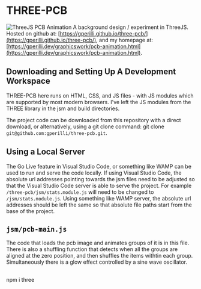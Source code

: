 # THREE-PCB
![ThreeJS PCB Animation](/assets/three-pcb.png)
A background design / experiment in ThreeJS. Hosted on github at: [https://gperilli.github.io/three-pcb/](https://gperilli.github.io/three-pcb/), and my homepage at: [https://gperilli.dev/graphicswork/pcb-animation.html](https://gperilli.dev/graphicswork/pcb-animation.html).

## Downloading and Setting Up A Development Workspace

THREE-PCB here runs on HTML, CSS, and JS files - with JS modules which are supported by most modern browsers. I've left the JS modules from the THREE library in the jsm and build directories. 

The project code can be downloaded from this repository with a direct download, or alternatively, using a git clone command: git clone ``git@github.com:gperilli/three-pcb.git``.

## Using a Local Server

The Go Live feature in Visual Studio Code, or something like WAMP can be used to run and serve the code locally. If using Visual Studio Code, the absolute url addresses pointing towards the jsm files need to be adjusted so that the Visual Studio Code server is able to serve the project. For example ``/three-pcb/jsm/stats.module.js`` will need to be changed to ``/jsm/stats.module.js``. Using something like WAMP server, the absolute url addresses should be left the same so that absolute file paths start from the base of the project.

## ``jsm/pcb-main.js``

The code that loads the pcb image and animates groups of it is in this file. There is also a shuffling function that detects when all the groups are aligned at the zero position, and then shuffles the items withtin each group. Simultaneously there is a glow effect controlled by a sine wave oscillator.



##
npm i three